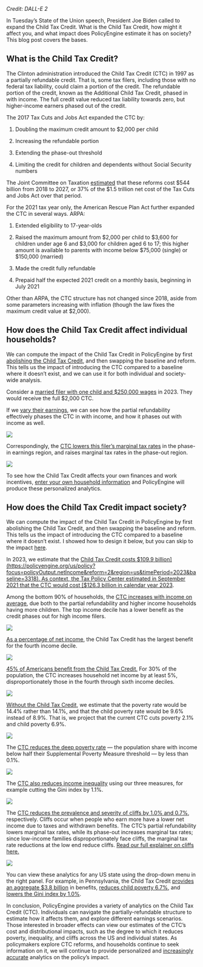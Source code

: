 *Credit: DALL-E 2*

In Tuesday’s State of the Union speech, President Joe Biden called to expand the Child Tax Credit. What is the Child Tax Credit, how might it affect you, and what impact does PolicyEngine estimate it has on society? This blog post covers the bases.

## What is the Child Tax Credit?

The Clinton administration introduced the Child Tax Credit (CTC) in 1997 as a partially refundable credit. That is, some tax filers, including those with no federal tax liability, could claim a portion of the credit. The refundable portion of the credit, known as the Additional Child Tax Credit, phased in with income. The full credit value reduced tax liability towards zero, but higher-income earners phased out of the credit.

The 2017 Tax Cuts and Jobs Act expanded the CTC by:

1. Doubling the maximum credit amount to $2,000 per child

1. Increasing the refundable portion

1. Extending the phase-out threshold

1. Limiting the credit for children and dependents without Social Security numbers

The Joint Committee on Taxation [estimated](https://www.jct.gov/publications/2017/jcx-67-17/) that these reforms cost $544 billion from 2018 to 2027, or 37% of the $1.5 trillion net cost of the Tax Cuts and Jobs Act over that period.

For the 2021 tax year only, the American Rescue Plan Act further expanded the CTC in several ways. ARPA:

1. Extended eligibility to 17-year-olds

1. Raised the maximum amount from $2,000 per child to $3,600 for children under age 6 and $3,000 for children aged 6 to 17; this higher amount is available to parents with income below $75,000 (single) or $150,000 (married)

1. Made the credit fully refundable

1. Prepaid half the expected 2021 credit on a monthly basis, beginning in July 2021

Other than ARPA, the CTC structure has not changed since 2018, aside from some parameters increasing with inflation (though the law fixes the maximum credit value at $2,000).

## How does the Child Tax Credit affect individual households?

We can compute the impact of the Child Tax Credit in PolicyEngine by first [abolishing the Child Tax Credit](https://policyengine.org/us/policy?focus=gov.abolitions.ctc&reform=3318&region=us&timePeriod=2023&baseline=3318), and then swapping the baseline and reform. This tells us the impact of introducing the CTC compared to a baseline where it doesn’t exist, and we can use it for both individual and society-wide analysis.

Consider a [married filer with one child and $250,000 wages](https://policyengine.org/us/household?focus=householdOutput.netIncome&reform=2&region=us&timePeriod=2023&baseline=3318&household=2962) in 2023. They would receive the full $2,000 CTC.

If we [vary their earnings](https://policyengine.org/us/household?focus=householdOutput.earnings&reform=2&region=us&timePeriod=2023&baseline=3318&household=2962), we can see how the partial refundability effectively phases the CTC in with income, and how it phases out with income as well.

![](https://cdn-images-1.medium.com/max/2836/0*KLgJ76doY6WE95Lt)

Correspondingly, the [CTC lowers this filer’s marginal tax rates](https://policyengine.org/us/household?focus=householdOutput.mtr&reform=2&region=us&timePeriod=2023&baseline=3318&household=2962) in the phase-in earnings region, and raises marginal tax rates in the phase-out region.

![](https://cdn-images-1.medium.com/max/3200/0*MYcUq_rSgMsHu1o9)

To see how the Child Tax Credit affects your own finances and work incentives, [enter your own household information](https://policyengine.org/us/household?focus=intro&region=us&timePeriod=2023&baseline=3318&reform=2) and PolicyEngine will produce these personalized analytics.

## How does the Child Tax Credit impact society?

We can compute the impact of the Child Tax Credit in PolicyEngine by first abolishing the Child Tax Credit, and then swapping the baseline and reform. This tells us the impact of introducing the CTC compared to a baseline where it doesn’t exist. I showed how to design it below, but you can skip to the impact [here](http://localhost:3000/us/policy?focus=policyOutput.netIncome&reform=2&region=us&timePeriod=2023&baseline=3318).

In 2023, we estimate that the [Child Tax Credit costs $109.9 billion](https://policyengine.org/us/policy?focus=policyOutput.netIncome&reform=2&region=us&timePeriod=2023&baseline=3318). As context, the Tax Policy Center estimated in September 2021 that the CTC would cost [$126.3 billion in calendar year 2023](https://www.taxpolicycenter.org/model-estimates/tax-benefits-child-tax-credit-september-2021/t21-0223-tax-expenditure-child-tax).

Among the bottom 90% of households, the [CTC increases with income on average](https://policyengine.org/us/policy?focus=policyOutput.decileAverageImpact&reform=2&region=us&timePeriod=2023&baseline=3318&household=2962), due both to the partial refundability and higher income households having more children. The top income decile has a lower benefit as the credit phases out for high income filers.

![](https://cdn-images-1.medium.com/max/3200/0*EOZKSyWudaW5avqG)

[As a percentage of net income](https://policyengine.org/us/policy?focus=policyOutput.decileRelativeImpact&reform=2&region=us&timePeriod=2023&baseline=3318&household=2962), the Child Tax Credit has the largest benefit for the fourth income decile.

![](https://cdn-images-1.medium.com/max/3200/0*0zeQPrJ9p_mki-gM)

[45% of Americans benefit from the Child Tax Credit.](https://policyengine.org/us/policy?focus=policyOutput.intraDecileImpact&reform=2&region=us&timePeriod=2023&baseline=3318&household=2962) For 30% of the population, the CTC increases household net income by at least 5%, disproportionately those in the fourth through sixth income deciles.

![](https://cdn-images-1.medium.com/max/3200/0*wEG9Brxqq8ITG327)

[Without the Child Tax Credit](https://policyengine.org/us/policy?focus=policyOutput.povertyImpact&reform=2&region=us&timePeriod=2023&baseline=3318&household=2962), we estimate that the poverty rate would be 14.4% rather than 14.1%, and that the child poverty rate would be 9.6% instead of 8.9%. That is, we project that the current CTC cuts poverty 2.1% and child poverty 6.9%.

![](https://cdn-images-1.medium.com/max/3200/0*WWSTQpJ4f_zu8eMh)

The [CTC reduces the deep poverty rate](https://policyengine.org/us/policy?focus=policyOutput.deepPovertyImpact&reform=2&region=us&timePeriod=2023&baseline=3318&household=2962) — the population share with income below half their Supplemental Poverty Measure threshold — by less than 0.1%.

![](https://cdn-images-1.medium.com/max/3200/0*IW-FLe4tzpb46cbn)

The [CTC also reduces income inequality](https://policyengine.org/us/policy?focus=policyOutput.inequalityImpact&reform=2&region=us&timePeriod=2023&baseline=3318&household=2962) using our three measures, for example cutting the Gini index by 1.1%.

![](https://cdn-images-1.medium.com/max/3200/0*6H6JJlR5ouBqY3-c)

The [CTC reduces the prevalence and severity of cliffs by 1.0% and 0.7%](https://policyengine.org/us/policy?focus=policyOutput.cliffImpact&reform=2&region=us&timePeriod=2023&baseline=3318&household=2962), respectively. Cliffs occur when people who earn more have a lower net income due to taxes and withdrawn benefits. The CTC’s partial refundability lowers marginal tax rates, while its phase-out increases marginal tax rates; since low-income families disproportionately face cliffs, the marginal tax rate reductions at the low end reduce cliffs. [Read our full explainer on cliffs here.](https://policyengine.org/us/blog/how-would-reforms-affect-cliffs-c390fffcfdf7)

![](https://cdn-images-1.medium.com/max/3200/0*dfD9j_Hng5cTIAQH)

You can view these analytics for any US state using the drop-down menu in the right panel. For example, in Pennsylvania, the Child Tax Credit [provides an aggregate $3.8 billion](https://policyengine.org/us/policy?focus=policyOutput.netIncome&reform=2&region=pa&timePeriod=2023&baseline=3318) in benefits, [reduces child poverty 6.7%](https://policyengine.org/us/policy?focus=policyOutput.povertyImpact&reform=2&region=pa&timePeriod=2023&baseline=3318), and [lowers the Gini index by 1.0%](https://policyengine.org/us/policy?focus=policyOutput.inequalityImpact&reform=2&region=pa&timePeriod=2023&baseline=3318).

In conclusion, PolicyEngine provides a variety of analytics on the Child Tax Credit (CTC). Individuals can navigate the partially-refundable structure to estimate how it affects them, and explore different earnings scenarios. Those interested in broader effects can view our estimates of the CTC’s cost and distributional impacts, such as the degree to which it reduces poverty, inequality, and cliffs across the US and individual states. As policymakers explore CTC reforms, and households continue to seek information on it, we will continue to provide personalized and [increasingly accurate](https://policyengine.org/us/blog/2022-12-28-enhancing-the-current-population-survey-for-policy-analysis) analytics on the policy’s impact.
